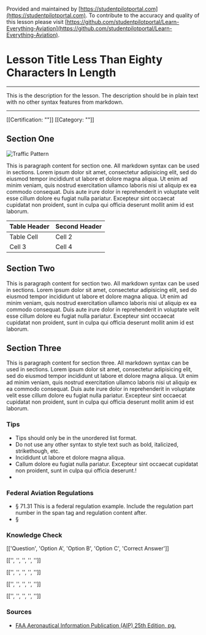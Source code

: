 <!--

*************************************************
Copyright © 2018 by Othneil I. Drew and Student Pilot Portal.

None of the material in this Work supersedes any documents,
procedures, or regulations issued by the Federal Aviation
Administration.

The Licensors does NOT claim copyright on any material published herein
that was taken from United States government sources.

Licensed under the Apache License, Version 2.0 (the "License");
you may not use this file except in compliance with the License.
You may obtain a copy of the License at

http://www.apache.org/licenses/LICENSE-2.0

Unless required by applicable law or agreed to in writing, software
distributed under the License is distributed on an "AS IS" BASIS,
WITHOUT WARRANTIES OR CONDITIONS OF ANY KIND, either express or implied.
See the License for the specific language governing permissions and
limitations under the License.

-->
Provided and maintained by [https://studentpilotportal.com](https://studentpilotportal.com). To contribute to the accuracy and quality of this lesson please visit [https://github.com/studentpilotportal/Learn-Everything-Aviation](https://github.com/studentpilotportal/Learn-Everything-Aviation).

<!-- DO NOT CHANGE OR ALTER TEXT ABOVE -->



# Lesson Title Less Than Eighty Characters In Length

---

This is the description for the lesson. The description should be in plain text with no other syntax features from markdown.

---


[[Certification: ""]]
[[Category: ""]]



## Section One

![Traffic Pattern](https://studentpilotportal.com/photos/learn/standard_traffic_pattern.png)

This is paragraph content for section one. All markdown syntax can be used in sections. Lorem ipsum dolor sit amet, consectetur adipisicing elit, sed do eiusmod tempor incididunt ut labore et dolore magna aliqua. Ut enim ad minim veniam, quis nostrud exercitation ullamco laboris nisi ut aliquip ex ea commodo consequat. Duis aute irure dolor in reprehenderit in voluptate velit esse cillum dolore eu fugiat nulla pariatur. Excepteur sint occaecat cupidatat non proident, sunt in culpa qui officia deserunt mollit anim id est laborum.

Table Header  | Second Header
------------- | -------------
Table Cell    | Cell 2
Cell 3        | Cell 4



## Section Two

This is paragraph content for section two. All markdown syntax can be used in sections. Lorem ipsum dolor sit amet, consectetur adipisicing elit, sed do eiusmod tempor incididunt ut labore et dolore magna aliqua. Ut enim ad minim veniam, quis nostrud exercitation ullamco laboris nisi ut aliquip ex ea commodo consequat. Duis aute irure dolor in reprehenderit in voluptate velit esse cillum dolore eu fugiat nulla pariatur. Excepteur sint occaecat cupidatat non proident, sunt in culpa qui officia deserunt mollit anim id est laborum.



## Section Three

This is paragraph content for section three. All markdown syntax can be used in sections. Lorem ipsum dolor sit amet, consectetur adipisicing elit, sed do eiusmod tempor incididunt ut labore et dolore magna aliqua. Ut enim ad minim veniam, quis nostrud exercitation ullamco laboris nisi ut aliquip ex ea commodo consequat. Duis aute irure dolor in reprehenderit in voluptate velit esse cillum dolore eu fugiat nulla pariatur. Excepteur sint occaecat cupidatat non proident, sunt in culpa qui officia deserunt mollit anim id est laborum.



### Tips

- Tips should only be in the unordered list format.
- Do not use any other syntax to style text such as bold, italicized, strikethough, etc.
- Incididunt ut labore et dolore magna aliqua.
- Callum dolore eu fugiat nulla pariatur. Excepteur sint occaecat cupidatat non proident, sunt in culpa qui officia deserunt.!
-



### Federal Aviation Regulations

- <span class="badge-warning font-w700 px-1">&#167; 71.31</span> This is a federal regulation example. Include the regulation part number in the span tag and regulation content after.
- <span class="badge-warning font-w700 px-1">&#167; </span>



### Knowledge Check

[['Question', 'Option A', 'Option B', 'Option C', 'Correct Answer']]

[['', '', '', '', '']]

[['', '', '', '', '']]

[['', '', '', '', '']]

[['', '', '', '', '']]



### Sources

- [FAA Aeronautical Information Publication (AIP) 25th Edition, pg. ](https://www.faa.gov/air_traffic/publications)
